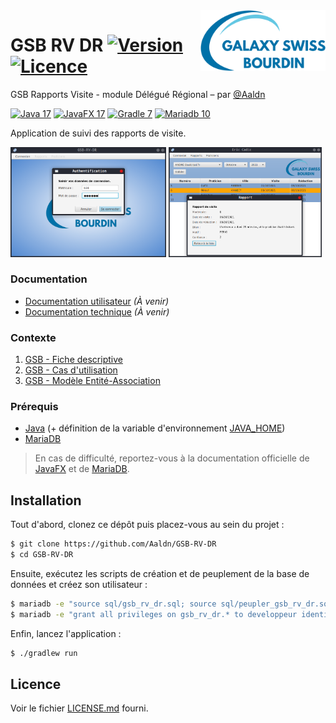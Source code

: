 <img src="app/src/main/resources/logo.png" align="right" width="200px"/>

GSB RV DR [![Version](https://img.shields.io/badge/version-1.0.0-2fba00.svg?style=flat-square)](#readme) [![Licence](https://img.shields.io/badge/licence-MIT-2fba00.svg?style=flat-square)](https://github.com/Aaldn/GSB-RV-DR/blob/master/LICENSE.md)
========================

GSB Rapports Visite - module Délégué Régional – par [@Aaldn](https://github.com/Aaldn)

[![Java 17](https://img.shields.io/badge/Java-17-0074bd.svg?style=flat-square&logo=java)](https://openjdk.java.net/) [![JavaFX 17](https://img.shields.io/badge/JavaFX-17-53829e.svg?style=flat-square&logo=java)](https://openjfx.io/) [![Gradle 7](https://img.shields.io/badge/Gradle-7.3-02303a.svg?style=flat-square&logo=gradle)](https://gradle.org/) [![Mariadb 10](https://img.shields.io/badge/MariaDB-10.5-c0765a.svg?style=flat-square&logo=mariadb)](https://mariadb.org/) 

Application de suivi des rapports de visite.

<img src="screenshots/Connexion.png" width="49.5%"></img> <img src="screenshots/Rapports.png" width="48.5%"></img> 

### Documentation

  * [Documentation utilisateur](docs/Documentation-Utilisateur.pdf) _(À venir)_
  * [Documentation technique](docs/Documentation-Technique.pdf) _(À venir)_

### Contexte

1. [GSB - Fiche descriptive](docs/01-GSB-AppliRV-FicheDescriptive.pdf)
2. [GSB - Cas d'utilisation](docs/02-GSB-AppliRV-DR-UC.pdf)
3. [GSB - Modèle Entité-Association](docs/03-GSB-AppliRV-MEA.pdf)

### Prérequis

  * [Java](http://jdk.java.net/17/) (+ définition de la variable d'environnement [JAVA_HOME](https://www.baeldung.com/java-home-on-windows-7-8-10-mac-os-x-linux#1-single-user))
  * [MariaDB](https://mariadb.org/download/?t=mariadb&o=true&p=mariadb&r=10.5.12&os=Linux&cpu=x86_64&i=systemd)

> En cas de difficulté, reportez-vous à la documentation officielle de [JavaFX](https://openjfx.io/openjfx-docs/) et de [MariaDB](https://mariadb.com/kb/en/documentation/).

## Installation

Tout d'abord, clonez ce dépôt puis placez-vous au sein du projet :

```bash
$ git clone https://github.com/Aaldn/GSB-RV-DR
$ cd GSB-RV-DR
```

Ensuite, exécutez les scripts de création et de peuplement de la base de données et créez son utilisateur :

```bash
$ mariadb -e "source sql/gsb_rv_dr.sql; source sql/peupler_gsb_rv_dr.sql;"
$ mariadb -e "grant all privileges on gsb_rv_dr.* to developpeur identified by \"azerty\";"
```

Enfin, lancez l'application :

```bash
$ ./gradlew run
```

## Licence

Voir le fichier [LICENSE.md](https://github.com/Aaldn/GSB-RV-DR/blob/master/LICENSE.md) fourni.